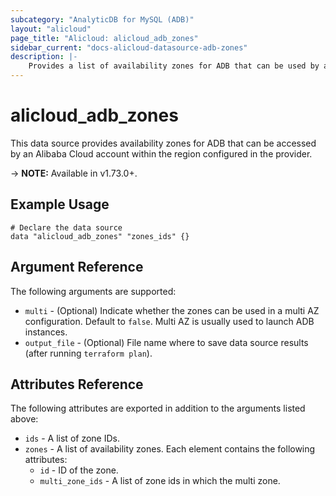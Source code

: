 ```yaml
---
subcategory: "AnalyticDB for MySQL (ADB)"
layout: "alicloud"
page_title: "Alicloud: alicloud_adb_zones"
sidebar_current: "docs-alicloud-datasource-adb-zones"
description: |-
    Provides a list of availability zones for ADB that can be used by an Alibaba Cloud account.
---
```


# alicloud\_adb\_zones

This data source provides availability zones for ADB that can be accessed by an Alibaba Cloud account within the region configured in the provider.

-> **NOTE:** Available in v1.73.0+.

## Example Usage

```
# Declare the data source
data "alicloud_adb_zones" "zones_ids" {}
```

## Argument Reference

The following arguments are supported:

* `multi` - (Optional) Indicate whether the zones can be used in a multi AZ configuration. Default to `false`. Multi AZ is usually used to launch ADB instances.
* `output_file` - (Optional) File name where to save data source results (after running `terraform plan`).

## Attributes Reference

The following attributes are exported in addition to the arguments listed above:

* `ids` - A list of zone IDs.
* `zones` - A list of availability zones. Each element contains the following attributes:
  * `id` - ID of the zone.
  * `multi_zone_ids` - A list of zone ids in which the multi zone.
